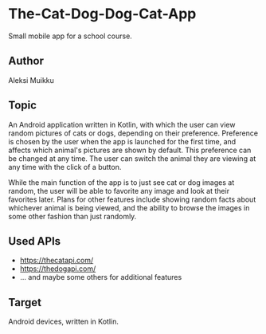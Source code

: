 # The-Cat-Dog-Dog-Cat-App
Small mobile app for a school course.

## Author
Aleksi Muikku

## Topic
An Android application written in Kotlin, with which the user can view random pictures of cats or dogs, depending on their preference. Preference is chosen by the user when the app is launched for the first time, and affects which animal's pictures are shown by default. This preference can be changed at any time. The user can switch the animal they are viewing at any time with the click of a button.

While the main function of the app is to just see cat or dog images at random, the user will be able to favorite any image and look at their favorites later. Plans for other features include showing random facts about whichever animal is being viewed, and the ability to browse the images in some other fashion than just randomly.

## Used APIs
- https://thecatapi.com/
- https://thedogapi.com/
- ... and maybe some others for additional features

## Target
Android devices, written in Kotlin.
